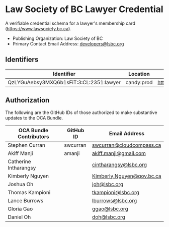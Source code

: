# Law Society of BC Lawyer Credential

A verifiable credential schema for a lawyer's membership card (https://www.lawsociety.bc.ca).

- Publishing Organization: Law Society of BC
- Primary Contact Email Address: developers@lsbc.org

## Identifiers

| Identifier                                          | Location   | URL                                                   |
| --------------------------------------------------- | ---------- | ----------------------------------------------------- |
| QzLYGuAebsy3MXQ6b1sFiT:3:CL:2351:lawyer             | candy:prod | https://candyscan.idlab.org/tx/CANDY_PROD/domain/2352 |

## Authorization

The following are the GitHub IDs of those authorized to make substantive updates to the OCA Bundle.

| OCA Bundle Contributors | GitHub ID  | Email Address             |
| ----------------------- | ---------- | ------------------------- |
| Stephen Curran          | swcurran   | swcurran@cloudcompass.ca  |
| Akiff Manji             | amanji     | akiff.manji@gmail.com     |
| Catherine Intharangsy   |            | cintharangsy@lsbc.org     |
| Kimberly Nguyen         |            | Kimberly.Nguyen@gov.bc.ca |
| Joshua Oh               |            | joh@lsbc.org              |
| Thomas Kampioni         |            | tkampioni@lsbc.org        |
| Lance Burrows           |            | lburrows@lsbc.org         |
| Gloria Gao              |            | ggao@lsbc.org             |
| Daniel Oh               |            | doh@lsbc.org              |
